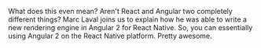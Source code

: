 What does this even mean? Aren't React and Angular two completely different things? 
Marc Laval joins us to explain how he was able to write a new rendering engine in Angular 2 
for React Native. So, you can essentially using Angular 2 on the React Native platform. Pretty awesome.